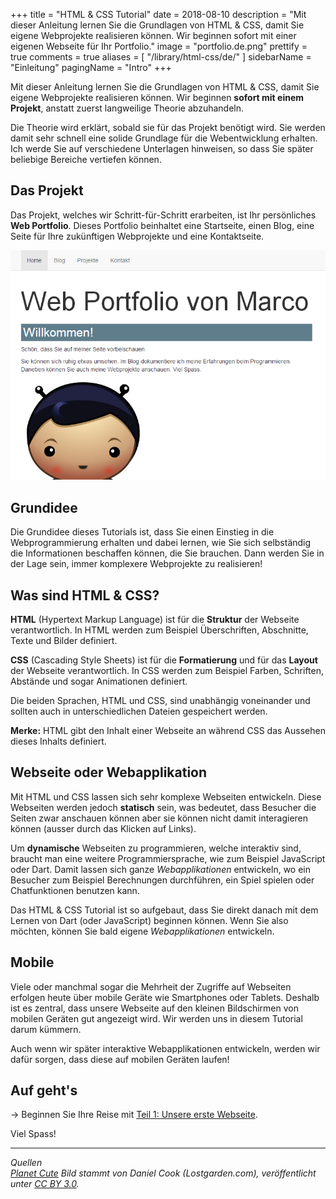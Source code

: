 +++
title = "HTML & CSS Tutorial"
date = 2018-08-10
description = "Mit dieser Anleitung lernen Sie die Grundlagen von HTML & CSS, damit Sie eigene Webprojekte realisieren können. Wir beginnen sofort mit einer eigenen Webseite für Ihr Portfolio."
image = "portfolio.de.png"
prettify = true
comments = true
aliases = [ 
  "/library/html-css/de/" 
]
sidebarName = "Einleitung"
pagingName = "Intro"
+++

Mit dieser Anleitung lernen Sie die Grundlagen von HTML & CSS, damit Sie eigene Webprojekte realisieren können. Wir beginnen **sofort mit einem Projekt**, anstatt zuerst langweilige Theorie abzuhandeln.

Die Theorie wird erklärt, sobald sie für das Projekt benötigt wird. Sie werden damit sehr schnell eine solide Grundlage für die Webentwicklung erhalten. Ich werde Sie auf verschiedene Unterlagen hinweisen, so dass Sie später beliebige Bereiche vertiefen können.


## Das Projekt

Das Projekt, welches wir Schritt-für-Schritt erarbeiten, ist Ihr persönliches **Web Portfolio**. Dieses Portfolio beinhaltet eine Startseite, einen Blog, eine Seite für Ihre zukünftigen Webprojekte und eine Kontaktseite.

<img src="portfolio.de.png" alt="Portfolio" class="img-thumbnail">


## Grundidee

Die Grundidee dieses Tutorials ist, dass Sie einen Einstieg in die Webprogrammierung erhalten und dabei lernen, wie Sie sich selbständig die Informationen beschaffen können, die Sie brauchen. Dann werden Sie in der Lage sein, immer komplexere Webprojekte zu realisieren!


## Was sind HTML & CSS?

**HTML** (Hypertext Markup Language) ist für die **Struktur** der Webseite verantwortlich. In HTML werden zum Beispiel Überschriften, Abschnitte, Texte und Bilder definiert.

**CSS** (Cascading Style Sheets) ist für die **Formatierung** und für das **Layout** der Webseite verantwortlich. In CSS werden zum Beispiel Farben, Schriften, Abstände und sogar Animationen definiert.

Die beiden Sprachen, HTML und CSS, sind unabhängig voneinander und sollten auch in unterschiedlichen Dateien gespeichert werden.

<div class="alert alert-info">
<strong>Merke:</strong> HTML gibt den Inhalt einer Webseite an während CSS das Aussehen dieses Inhalts definiert.
</div>


## Webseite oder Webapplikation

Mit HTML und CSS lassen sich sehr komplexe Webseiten entwickeln. Diese Webseiten werden jedoch **statisch** sein, was bedeutet, dass Besucher die Seiten zwar anschauen können aber sie können nicht damit interagieren können (ausser durch das Klicken auf Links).

Um **dynamische** Webseiten zu programmieren, welche interaktiv sind, braucht man eine weitere Programmiersprache, wie zum Beispiel JavaScript oder Dart. Damit lassen sich ganze *Webapplikationen* entwickeln, wo ein Besucher zum Beispiel Berechnungen durchführen, ein Spiel spielen oder Chatfunktionen benutzen kann.

Das HTML & CSS Tutorial ist so aufgebaut, dass Sie direkt danach mit dem Lernen von Dart (oder JavaScript) beginnen können. Wenn Sie also möchten, können Sie bald eigene *Webapplikationen* entwickeln.


## Mobile

Viele oder manchmal sogar die Mehrheit der Zugriffe auf Webseiten erfolgen heute über mobile Geräte wie Smartphones oder Tablets. Deshalb ist es zentral, dass unsere Webseite auf den kleinen Bildschirmen von mobilen Geräten gut angezeigt wird. Wir werden uns in diesem Tutorial darum kümmern.

Auch wenn wir später interaktive Webapplikationen entwickeln, werden wir dafür sorgen, dass diese auf mobilen Geräten laufen!


## Auf geht's

&rarr; Beginnen Sie Ihre Reise mit [Teil 1: Unsere erste Webseite](/de/library/html-css/part1/).

Viel Spass!


***

*Quellen*<br>
<em class="small">
[Planet Cute](http://www.lostgarden.com/2007/05/dancs-miraculously-flexible-game.html) Bild stammt von Daniel Cook (Lostgarden.com), veröffentlicht unter [CC BY 3.0](http://creativecommons.org/licenses/by/3.0/us/).
</em>
